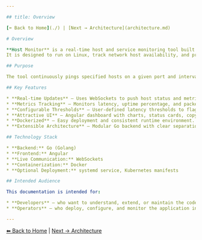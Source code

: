 ```yaml
---

## title: Overview

[⬅ Back to Home](./) | [Next → Architecture](architecture.md)

# Overview

**Host Monitor** is a real-time host and service monitoring tool built as part of a skills assessment project.
It is designed to run on Linux, track network host availability, and present live metrics through a modern web dashboard.

## Purpose

The tool continuously pings specified hosts on a given port and interval, collecting metrics that help determine whether a host is **UP** or **DOWN**.

## Key Features

* **Real-time Updates** – Uses WebSockets to push host status and metrics instantly to the UI.
* **Metrics Tracking** – Monitors latency, uptime percentage, and packet loss.
* **Configurable Thresholds** – User-defined latency thresholds to flag degraded performance.
* **Attractive UI** – Angular dashboard with charts, status cards, copy-to-clipboard, and CSV export.
* **Dockerized** – Easy deployment and consistent runtime environment.
* **Extensible Architecture** – Modular Go backend with clear separation of concerns.

## Technology Stack

* **Backend:** Go (Golang)
* **Frontend:** Angular
* **Live Communication:** WebSockets
* **Containerization:** Docker
* **Optional Deployment:** systemd service, Kubernetes manifests

## Intended Audience

This documentation is intended for:

* **Developers** — who want to understand, extend, or maintain the codebase.
* **Operators** — who deploy, configure, and monitor the application in production.

---
```


[⬅ Back to Home](./) | [Next → Architecture](architecture.md)
